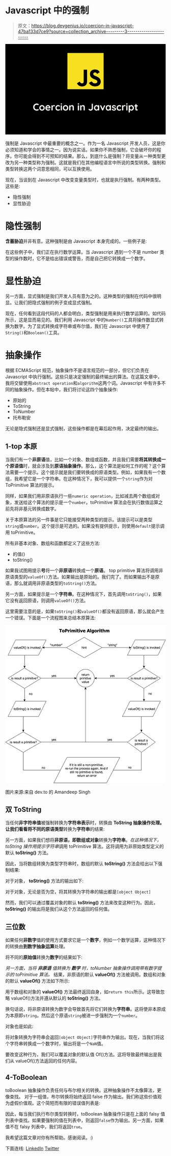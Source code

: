 # Javascript 中的强制

> 原文：<https://blog.devgenius.io/coercion-in-javascript-47ba133d7ce9?source=collection_archive---------3----------------------->

![](img/ed869fa03e32102a9f12445e484d53e1.png)

强制是 Javascript 中最重要的概念之一。作为一名 Javascript 开发人员，这是你必须知道和学会的事情之一。因为说实话。如果你不熟悉强制，它会破坏你的程序。你可能会得到不可预知的结果。那么，到底什么是强制？将变量从一种类型更改为另一种类型称为强制。这就是我们在其他编程语言中所说的类型转换。强制和类型转换这两个词意思相同，可以互换使用。

现在，当谈到在 Javascript 中改变变量类型时，也就是执行强制。有两种类型。这些是:

*   隐性强制
*   显性胁迫

# 隐性强制

**含蓄胁迫**并非有意。这种强制是由 Javascript 本身完成的。一些例子是:

在这些例子中，我们正在执行数学运算。当 Javascript 遇到一个不是 number 类型的操作数时，它不是给出错误或警告，而是自己把它转换成一个数字。

# 显性胁迫

另一方面，显式强制是我们开发人员有意为之的。这种类型的强制在代码中很明显。让我们把隐式强制的例子变成显式强制。

现在，任何看到这段代码的人都会明白，类型强制是用来执行数学运算的。如代码所示，这是显而易见的。我们利用 Javascript 中的`Number()`工具将操作数显式转换为数字。为了显式转换成字符串或布尔值，我们在 Javascript 中使用了`String()`和`Boolean()`工具。

# 抽象操作

根据 ECMAScript 规范，抽象操作不是语言规范的一部分，但它们负责在 Javascript 中执行强制。这些只是决定强制的最终输出的算法。在这篇文章中，我将交替使用`abstract operation`和`algorithm`这两个词。Javascript 中有许多不同的抽象操作。但在本帖中，我们将讨论这四个抽象操作:

*   原始的
*   ToString
*   ToNumber
*   托布勒安

无论是隐式强制还是显式强制，这些操作都是在幕后起作用，决定最终的输出。

## 1-top 本原

当我们有一个**非原语**值，比如一个对象、数组或函数，并且我们需要**将其转换成一个原语值**时，就会涉及到**原语抽象操作**。那么，这个算法是如何工作的呢？这个算法需要一个提示。这个提示就是我们要转换成的原语类型。例如，如果我有一个数组，我希望它是一个字符串。在这种情况下，我可以提供一个`string`作为对 ToPrimitive 算法的提示。

同样，如果我们用非原语执行一些`numeric operation`，比如减去两个数组或对象，发送给这个算法的提示是一个`number`。toPrimitive 算法会在执行数值运算之前先将非基元转换成数字。

关于本原算法的另一件事是它只能接受两种类型的提示。该提示可以是类型`string`或`number`。这个提示是可选的。如果没有提供提示，则使用`default`提示调用 toPrimitive。

所有非基本对象、数组和函数都定义了这些方法:

*   的值()
*   toString()

如果我试图用提示**号**将一个**非原语**转换成一个**原语**。
top primitive 算法将调用非原语类型的`valueOf()`方法。如果输出是原始的。我们完了。而如果输出不是原语，那么就调用非原语类型的`toString()`方法。

另一方面，如果提示是一个**字符串**。在这种情况下，首先调用`toString()`，如果它没有返回原语，则调用`valueOf()`方法。

这里需要注意的是，如果`toString()`和`valueOf()`都没有返回原语，那么就会产生一个错误。下面是一个流程图来总结本原算法:

![](img/0c765662c427c706894dca1b74af3916.png)

图片来源:来自 dev.to 的 Amandeep Singh

## 双 ToString

当任何**非字符串值**被强制转换为**字符串表示**时，转换由 **ToString 抽象操作处理。**让我们看看将不同的**原语类型**转换为**字符串**的结果:

另一方面，如果我们想将**非原语，即数组或对象**转换为**字符串**。*在这种情况下，toString 操作用提示字符串*调用 toPrimitive 算法。这将调用为非原始类型定义的默认 **toString()** 方法。

因此，当将数组转换为类型字符串时，数组的默认 **toString()** 方法会给出以下强制结果:

对于对象， **toString()** 方法的输出如下:

对于对象，无论是否为空，将其转换为字符串的输出都是`[object Object]`

然而，我们可以通过覆盖对象的默认 **toString()** 方法来改变这种行为。因此， **toString()** 的输出将是我们从这个方法返回的任何值。

## 三位数

如果任何**非数字**值的使用方式要求它是一个**数字**，例如一个数学运算，这种情况下的转换由**到数字抽象运算**处理。

将不同的**原始值**转换为**数字**的结果如下:

*另一方面，当将* ***非原语*** *值转换为* ***数字*** *时，toNumber 抽象操作调用带有数字提示的 toPrimitive 算法。* 结果，非原语的默认 **valueOf()** 方法被调用。数组和对象的默认 **valueOf()** 方法如下所示:

用于数组和对象的 **valueOf()** 方法最终返回自身，如`return this`所示。这导致忽略 valueOf()方法并遵从默认的 **toString()** 方法。

换句话说，将非原语转换为数字会导致首先将它们转换为**字符串**。这将使非本原成为本原即`string`。然后这个原语`string`被进一步强制为一个`number`。

对象也是如此:

将对象转换为字符串会返回`[object Object]`字符串作为输出。现在，当我们将这个字符串转换成一个数字时，输出将是一个`NaN`值。

要改变这种行为，我们可以覆盖对象的默认值 Of()方法。这将导致最终输出是我们从 valueOf()方法返回的任何内容。

## 4-ToBoolean

toBoolean 抽象操作负责任何与布尔相关的转换。这种抽象操作不太像算法，更像查找。
对于一组值，布尔转换将始终返回 false 作为输出。我们称这些价值观为虚假价值观。这个简短而有限的错误值列表是:

因此，每当我们执行布尔类型转换时，toBoolean 抽象操作只是在上面的 falsy 值列表中查找。如果要强制的值在列表中，则返回`false`作为输出。另一方面，如果值不在 falsy 列表中，我们将返回`true`。

我希望这篇文章对你有所帮助。感谢阅读。:)

下面连线:
[LinkedIn](https://www.linkedin.com/in/rabi-siddique-b6b4971a0/)
[Twitter](https://twitter.com/rabisiddique234)